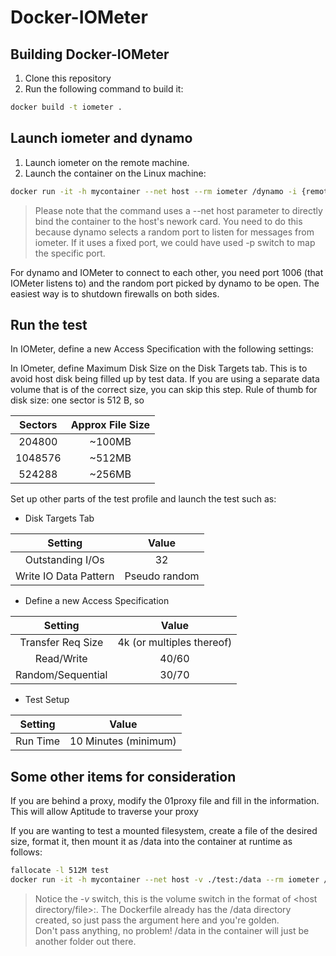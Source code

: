 # Docker-IOMeter

## Building Docker-IOMeter
1. Clone this repository
2. Run the following command to build it:
```bash
docker build -t iometer .
```
## Launch iometer and dynamo
1. Launch iometer on the remote machine.
2. Launch the container on the Linux machine:
```bash
docker run -it -h mycontainer --net host --rm iometer /dynamo -i {remote IOMeter host} -m $HOSTNAME
```
> Please note that the command uses a --net host parameter to directly bind the container to the host's nework card. You need to do this because dynamo selects a random port to listen for messages from iometer. If it uses a fixed 
port, we could have used -p switch to map the specific port.

For dynamo and IOMeter to connect to each other, you need port 1006 (that IOMeter listens to) and the random port picked by dynamo to be open. The easiest way is to shutdown firewalls on both sides.

## Run the test
In IOMeter, define a new Access Specification with the following settings:

In IOmeter, define Maximum Disk Size on the Disk Targets tab. This is to avoid host disk being filled up by test data. If you are using a separate data volume that is of the correct size, you can skip this step.
Rule of thumb for disk size: one sector is 512 B, so 

|Sectors|Approx File Size |
|:-----:|:---------------:|
|204800|~100MB|
|1048576|~512MB|
|524288|~256MB|

Set up other parts of the test profile and launch the test such as:
+ Disk Targets Tab

|Setting|Value|
|:-----:|:---:|
|Outstanding I/Os|32|
|Write IO Data Pattern|Pseudo random|

+ Define a new Access Specification

|Setting|Value|
|:-----:|:---:|
|Transfer Req Size|4k (or multiples thereof)|
|Read/Write|40/60|
|Random/Sequential|30/70|

+ Test Setup

|Setting|Value|
|:-----:|:---:|
|Run Time|10 Minutes (minimum)|

## Some other items for consideration
If you are behind a proxy, modify the 01proxy file and fill in the information.  This will allow Aptitude to traverse your proxy

If you are wanting to test a mounted filesystem, create a file of the desired size, format it, then mount it as /data into the container at runtime as follows:

```bash
fallocate -l 512M test
docker run -it -h mycontainer --net host -v ./test:/data --rm iometer /dynamo -i {remote IOMeter host} -m $HOSTNAME
```

> Notice the *-v* switch, this is the volume switch in the format of <host directory/file>:<directory in container>.  The Dockerfile already has the /data directory created, so just pass the argument here and you're golden.  
Don't pass anything, no problem! /data in the container will just be another folder out there.
